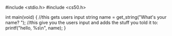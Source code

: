 #include <stdio.h>
#include <cs50.h>

int main(void)
{
    //this gets users input
    string name = get_string("What's your name? ");
    //this give you the users input and adds the stuff you told it to:
    printf("hello, %s\n", name);
}
